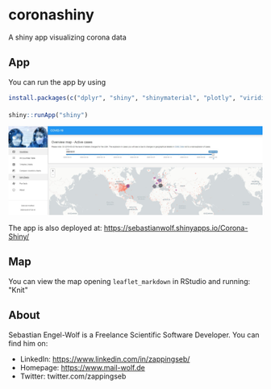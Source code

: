 # coronashiny
A shiny app visualizing corona data

## App

You can run the app by using

```r
install.packages(c("dplyr", "shiny", "shinymaterial", "plotly", "viridisLite", "tidyverse", "shinyWidgets", "DT", "RColorBrewer", "shinyjs", "leaflet", "leaflet.extras", "scales"))

shiny::runApp("shiny")
```

![](images/dashboard.jpg)

The app is also deployed at: https://sebastianwolf.shinyapps.io/Corona-Shiny/

## Map

You can view the map opening `leaflet_markdown` in RStudio and running: "Knit"

## About

Sebastian Engel-Wolf is a Freelance Scientific Software Developer. You can find him on:

* LinkedIn: https://www.linkedin.com/in/zappingseb/
* Homepage: https://www.mail-wolf.de
* Twitter: twitter.com/zappingseb

